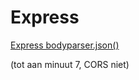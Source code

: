 # Express

<YoutubeVideo video-id="zRo2tvQpus8" />

<YoutubeVideo video-id="blQ60skPzl0" />

<YoutubeVideo video-id="FV1Ugv1Temg" />

[Express bodyparser.json()](http://expressjs.com/en/resources/middleware/body-parser.html#bodyparserjsonoptions)

<YoutubeVideo video-id="zoSJ3bNGPp0" />  (tot aan minuut 7, CORS niet)

<YoutubeVideo video-id="L72fhGm1tfE" />
